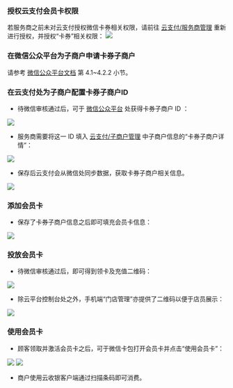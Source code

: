 ### 授权云支付会员卡权限

若服务商之前未对云支付授权微信卡券相关权限，请前往 [云支付/服务商管理](http://console.tcecqpoc.fsphere.cn/cpay/manage/account) 重新进行授权，并授权“卡券”相关权限：
![](http://imgcache.tcecqpoc.fsphere.cn/image/mc.qcloudimg.com/static/img/b3a6f41b36c1e65b55e992fc2abb320f/1.png)

### 在微信公众平台为子商户申请卡券子商户

请参考 [微信公众平台文档](http://mp.weixin.qq.com/cgi-bin/announce?action=getannouncement&key=1459357007&version=1&lang=zh_CN&platform=2) 第 4.1~4.2.2 小节。

### 在云支付处为子商户配置卡券子商户ID

- 待微信审核通过后，可于 [微信公众平台](http://mp.weixin.qq.com/cgi-bin/home?t=home/index) 处获得卡券子商户 ID ：

![](http://imgcache.tcecqpoc.fsphere.cn/image/mc.qcloudimg.com/static/img/2880a35f97c53b53be7edd79d400555e/2.png)

- 服务商需要将这一 ID 填入 [云支付/子商户管理](http://console.tcecqpoc.fsphere.cn/cpay/manage/submanage) 中子商户信息的“卡券子商户详情”：

![](http://imgcache.tcecqpoc.fsphere.cn/image/mc.qcloudimg.com/static/img/adbaef37138ceee6a08f7b9aa8b37a86/3.png)

- 保存后云支付会从微信处同步数据，获取卡券子商户相关信息。

![](http://imgcache.tcecqpoc.fsphere.cn/image/mc.qcloudimg.com/static/img/f2266e360185935ee826c14666de2723/4.png)

### 添加会员卡

- 保存了卡券子商户信息之后即可填充会员卡信息：

![](http://imgcache.tcecqpoc.fsphere.cn/image/mc.qcloudimg.com/static/img/49dead3020a6ec847b8351f72306bf9e/5.png)

### 投放会员卡

- 待微信审核通过后，即可得到领卡及充值二维码：

![](http://imgcache.tcecqpoc.fsphere.cn/image/mc.qcloudimg.com/static/img/121655a7309dacc6446a42b448b4d9dc/6.png)

- 除云平台控制台处之外，手机端“门店管理”亦提供了二维码以便于店员展示：

![](http://imgcache.tcecqpoc.fsphere.cn/image/mc.qcloudimg.com/static/img/048cf3a3c3acf2dbc3d96ea10d711b9f/7.png)

### 使用会员卡

- 顾客领取并激活会员卡之后，可于微信卡包打开会员卡并点击“使用会员卡”：

![](http://imgcache.tcecqpoc.fsphere.cn/image/mc.qcloudimg.com/static/img/a82f781b5f4dccea0079709bd7bf8fec/8.png) ![](http://imgcache.tcecqpoc.fsphere.cn/image/mc.qcloudimg.com/static/img/1553e0cd1d9682b1250a58a9a44ef791/9.png)

- 商户使用云收银客户端通过扫描条码即可消费。
